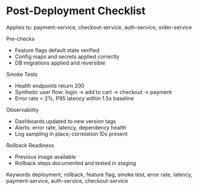 # Post-Deployment Checklist

Applies to: payment-service, checkout-service, auth-service, order-service

Pre-checks
- Feature flags default state verified
- Config maps and secrets applied correctly
- DB migrations applied and reversible

Smoke Tests
- Health endpoints return 200
- Synthetic user flow: login → add to cart → checkout → payment
- Error rate < 2%, P95 latency within 1.5x baseline

Observability
- Dashboards updated to new version tags
- Alerts: error rate, latency, dependency health
- Log sampling in place; correlation IDs present

Rollback Readiness
- Previous image available
- Rollback steps documented and tested in staging

Keywords
deployment, rollback, feature flag, smoke test, error rate, latency, payment-service, auth-service, checkout-service
